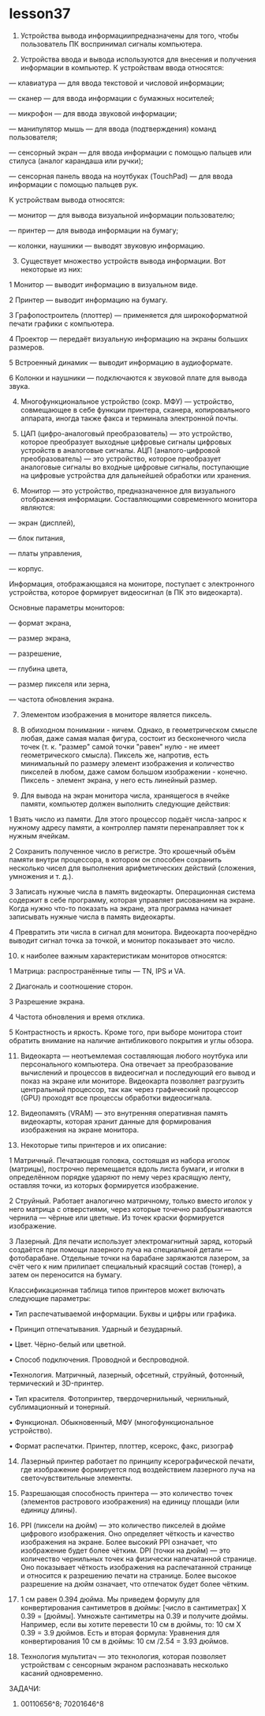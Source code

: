 # lesson37
  
  1) Устройства вывода информациипредназначены для того, чтобы пользователь ПК воспринимал сигналы компьютера.
  
  2) Устройства ввода и вывода используются для внесения и получения информации в компьютер.
К устройствам ввода относятся:

— клавиатура — для ввода текстовой и числовой информации;

— сканер — для ввода информации с бумажных носителей;

— микрофон — для ввода звуковой информации;

— манипулятор мышь — для ввода (подтверждения) команд пользователя;

— сенсорный экран — для ввода информации с помощью пальцев или стилуса (аналог карандаша или ручки);

— сенсорная панель ввода на ноутбуках (TouchPad) — для ввода информации с помощью пальцев рук.

К устройствам вывода относятся:

— монитор — для вывода визуальной информации пользователю;

— принтер — для вывода информации на бумагу;

— колонки, наушники — выводят звуковую информацию.

  3) Существует множество устройств вывода информации. Вот некоторые из них:
 
 1 Монитор — выводит информацию в визуальном виде.
 
 2 Принтер — выводит информацию на бумагу.

 3 Графопостроитель (плоттер) — применяется для широкоформатной печати графики с компьютера.
 
 4 Проектор — передаёт визуальную информацию на экраны больших размеров.

 5 Встроенный динамик — выводит информацию в аудиоформате.
 
 6 Колонки и наушники — подключаются к звуковой плате для вывода звука.
  
  4) Многофункциональное устройство (сокр. МФУ) — устройство, совмещающее в себе функции принтера, сканера, копировального аппарата, иногда также факса и терминала электронной почты.
  
  5) ЦАП (цифро-аналоговый преобразователь) — это устройство, которое преобразует выходные цифровые сигналы цифровых устройств в аналоговые сигналы.
АЦП (аналого-цифровой преобразователь) — это устройство, которое преобразует аналоговые сигналы во входные цифровые сигналы, поступающие на цифровые устройства для дальнейшей обработки или хранения.

  6) Монитор — это устройство, предназначенное для визуального отображения информации.
Составляющими современного монитора являются:

— экран (дисплей),

— блок питания,

— платы управления,

— корпус.

Информация, отображающаяся на мониторе, поступает с электронного устройства, которое формирует видеосигнал (в ПК это видеокарта).

Основные параметры мониторов:

— формат экрана,

— размер экрана,

— разрешение,

— глубина цвета,

— размер пикселя или зерна,

— частота обновления экрана.
  
  7) Элементом изображения в мониторе является пиксель.
  
  8) В обиходном понимании - ничем. Однако, в геометрическом смысле любая, даже самая малая фигура, состоит из бесконечного числа точек (т. к. "размер" самой точки "равен" нулю - не имеет геометрического смысла). Пиксель же, напротив, есть минимальный по размеру элемент изображения и количество пикселей в любом, даже самом большом изображении - конечно. Пиксель - элемент экрана, у него есть линейный размер.
  
  9) Для вывода на экран монитора числа, хранящегося в ячейке памяти, компьютер должен выполнить следующие действия:

 1 Взять число из памяти. Для этого процессор подаёт числа-запрос к нужному адресу памяти, а контроллер памяти перенаправляет ток к нужным ячейкам. 

 2 Сохранить полученное число в регистре. Это крошечный объём памяти внутри процессора, в котором он способен сохранить несколько чисел для выполнения арифметических действий (сложения, умножения и т. д.). 

 3 Записать нужные числа в память видеокарты. Операционная система содержит в себе программу, которая управляет рисованием на экране. Когда нужно что-то показать на экране, эта программа начинает записывать нужные числа в память видеокарты. 

 4 Превратить эти числа в сигнал для монитора. Видеокарта поочерёдно выводит сигнал точка за точкой, и монитор показывает это число. 
  
  10) к наиболее важным характеристикам мониторов относятся:
 
 1 Матрица: распространённые типы — TN, IPS и VA.

 2 Диагональ и соотношение сторон.

 3 Разрешение экрана.

 4 Частота обновления и время отклика.
 
 5 Контрастность и яркость.
Кроме того, при выборе монитора стоит обратить внимание на наличие антибликового покрытия и углы обзора.
  
  11) Видеокарта — неотъемлемая составляющая любого ноутбука или персонального компьютера.
Она отвечает за преобразование вычислений и процессов в видеосигнал и последующий его вывод и показ на экране или мониторе.
Видеокарта позволяет разгрузить центральный процессор, так как через графический процессор (GPU) проходят все процессы обработки видеосигнала.
  
  12) Видеопамять (VRAM) — это внутренняя оперативная память видеокарты, которая хранит данные для формирования изображения на экране монитора.
  
  13) Некоторые типы принтеров и их описание:
 
 1 Матричный. Печатающая головка, состоящая из набора иголок (матрицы), построчно перемещается вдоль листа бумаги, и иголки в определённом порядке ударяют по нему через красящую ленту, оставляя точки, из которых формируется изображение. 

 2 Струйный. Работает аналогично матричному, только вместо иголок у него матрица с отверстиями, через которые точечно разбрызгиваются чернила — чёрные или цветные. Из точек краски формируется изображение. 
 
 3 Лазерный. Для печати использует электромагнитный заряд, который создаётся при помощи лазерного луча на специальной детали — фотобарабане. Отдельные точки на барабане заряжаются лазером, за счёт чего к ним прилипает специальный красящий состав (тонер), а затем он переносится на бумагу. 

Классификационная таблица типов принтеров может включать следующие параметры:

 • Тип распечатываемой информации. Буквы и цифры или графика. 
 
 • Принцип отпечатывания. Ударный и безударный. 

 • Цвет. Чёрно-белый или цветной. 
 
 • Способ подключения. Проводной и беспроводной.
 
 •Технология. Матричный, лазерный, офсетный, струйный, фотонный, термический и 3D-принтер. 
 
 • Тип красителя. Фотопринтер, твердочернильный, чернильный, сублимационный и тонерный. 
 
 • Функционал. Обыкновенный, МФУ (многофункциональное устройство). 
 
 • Формат распечатки. Принтер, плоттер, ксерокс, факс, ризограф
  
  14) Лазерный принтер работает по принципу ксерографической печати, где изображение формируется под воздействием лазерного луча на светочувствительные элементы.
  
  15) Разрешающая способность принтера — это количество точек (элементов растрового изображения) на единицу площади (или единицу длины).
  
  16) PPI (пиксели на дюйм) — это количество пикселей в дюйме цифрового изображения. Оно определяет чёткость и качество изображения на экране. Более высокий PPI означает, что изображение будет более чётким.
DPI (точки на дюйм) — это количество чернильных точек на физически напечатанной странице. Оно показывает чёткость изображения на распечатанной странице и относится к разрешению печати на странице. Более высокое разрешение на дюйм означает, что отпечаток будет более чётким.
  
  17) 1 см равен 0.394 дюйма. Мы приведем формулу для конвертирования сантиметров в дюймы: [число в сантиметрах] X 0.39 = [дюймы]. Умножьте сантиметры на 0.39 и получите дюймы. Например, если вы хотите перевести 10 см в дюймы, то: 10 см X 0.39 = 3.9 дюймов. Есть и вторая формула: Уравнения для конвертирования 10 см в дюймы: 10 см /2.54 = 3.93 дюймов.
  
  18) Технология мультитач — это технология, которая позволяет устройствам с сенсорным экраном распознавать несколько касаний одновременно.

  ЗАДАЧИ:
  1) 00110656^8; 70201646^8
